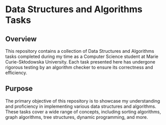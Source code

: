 # Data Structures and Algorithms Tasks

## Overview

This repository contains a collection of Data Structures and Algorithms tasks completed during my time as a Computer Science student at Marie Curie-Skłodowska University. Each task presented here has undergone rigorous testing by an algorithm checker to ensure its correctness and efficiency.

## Purpose

The primary objective of this repository is to showcase my understanding and proficiency in implementing various data structures and algorithms. These tasks cover a wide range of concepts, including sorting algorithms, graph algorithms, tree structures, dynamic programming, and more.
